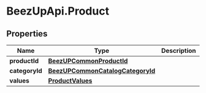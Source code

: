 # BeezUpApi.Product

## Properties
Name | Type | Description | Notes
------------ | ------------- | ------------- | -------------
**productId** | [**BeezUPCommonProductId**](BeezUPCommonProductId.md) |  | [optional] 
**categoryId** | [**BeezUPCommonCatalogCategoryId**](BeezUPCommonCatalogCategoryId.md) |  | [optional] 
**values** | [**ProductValues**](ProductValues.md) |  | [optional] 



